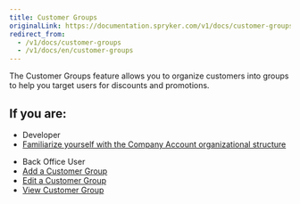 ```yaml
---
title: Customer Groups
originalLink: https://documentation.spryker.com/v1/docs/customer-groups
redirect_from:
  - /v1/docs/customer-groups
  - /v1/docs/en/customer-groups
---
```


The Customer Groups feature allows you to organize customers into groups to help you target users for discounts and promotions.

 ## If you are:

<div class="mr-container">
    <div class="mr-list-container">
        <!-- col1 -->
        <div class="mr-col">
            <ul class="mr-list mr-list-green">
                <li class="mr-title">Developer</li>
                <li><a href="https://documentation.spryker.com/v1/docs/customer-module-overview" class="mr-link">Familiarize yourself with the Company Account organizational structure</a></li>
                 </ul>
        </div>
         <!-- col2 -->
        <div class="mr-col">
            <ul class="mr-list mr-list-blue">
                <li class="mr-title"> Back Office User</li>
                <li><a href="https://documentation.spryker.com/v1/docs/managing-customer-groups#adding-a-customer-group" class="mr-link">Add a Customer Group</a></li>
                <li><a href="https://documentation.spryker.com/v1/docs/managing-customer-groups#editing-a-customer-group" class="mr-link">Edit a Customer Group</a></li>
                <li><a href="https://documentation.spryker.com/v1/docs/managing-customer-groups#viewing-customer-groups" class="mr-link">View Customer Group</a></li>
               </ul>
        </div>
         </div>
</div>
